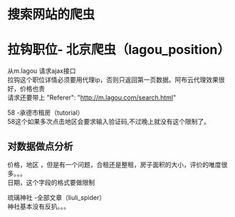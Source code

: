 # 搜索网站的爬虫  
# 拉钩职位- 北京爬虫（lagou_position）  
从m.lagou 请求ajax接口  
拉钩这个职位详情必须要用代理ip，否则只返回第一页数据。阿布云代理效果很好，价格也贵  
请求还要带上 "Referer": "http://m.lagou.com/search.html"  

58 -承德市租房（tutorial）  
58这个如果多次点击地区会要求输入验证码,不过晚上就没有这个限制了。  
## 对数据做点分析
价格，地区 ，但是有一个问题，合租还是整租，房子面积的大小，评价的唯度很多。。。  
日期，这个字段的格式要做限制

琉璃神社 -全部文章（liuli_spider）  
神社基本没有反扒。。。  


